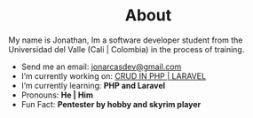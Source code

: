 <h1 align="center">About</h1>
My name is Jonathan, Im a software developer student from the Universidad del Valle (Cali | Colombia) in the process of training.

-  Send me an email: jonarcasdev@gmail.com
-  I’m currently working on: <a href="https://github.com/JonarcasDev/CRUD">CRUD IN PHP | LARAVEL</a>
-  I’m currently learning: <strong> PHP and Laravel </strong>
-  Pronouns: <strong> He | Him</strong>
-  Fun Fact: <strong> Pentester by hobby and skyrim player</strong>

<!--
- I’m looking to collaborate on
- I’m looking for help with ...
- Ask me about ...
-->




